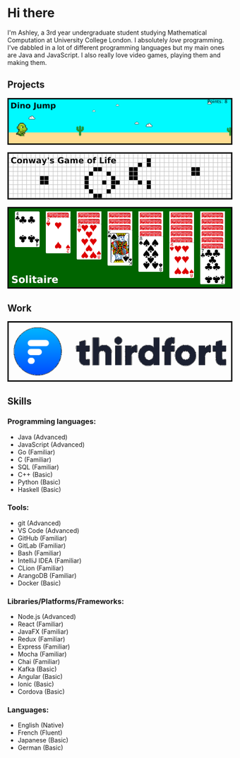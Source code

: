 # Hi there

I'm Ashley, a 3rd year undergraduate student studying Mathematical Computation at University College London. I absolutely *love* programming. I've dabbled in a lot of different programming languages but my main ones are Java and JavaScript. I also really love video games, playing them and making them.

## Projects

[
    <img
        src="/assets/images/dinojump/banner.png"
        alt="Dino Jump"
        style="border-style: solid; border-color: black;"
    >
](/content/projects/dinojump.html)

[
    <img
        src="/assets/images/gameoflife/banner.png"
        alt="Conway's Game of Life"
        style="border-style: solid; border-color: black;"
    >
](/content/projects/gameoflife.html)

[
    <img
        src="/assets/images/solitaire/banner.png"
        alt="Solitaire"
        style="border-style: solid; border-color: black;"
    >
](/content/projects/solitaire.html)

## Work

[
    <img
        src="/assets/images/thirdfort/logo.png"
        alt="Thirdfort"
        style="border-style: solid; border-color: black;"
    >
](/content/work/thirdfort.html)

## Skills

### Programming languages:

- Java (Advanced)
- JavaScript (Advanced)
- Go (Familiar)
- C (Familiar)
- SQL (Familiar)
- C++ (Basic)
- Python (Basic)
- Haskell (Basic)

### Tools:

- git (Advanced)
- VS Code (Advanced)
- GitHub (Familiar)
- GitLab (Familiar)
- Bash (Familiar)
- IntelliJ IDEA (Familiar)
- CLion (Familiar)
- ArangoDB (Familiar)
- Docker (Basic)

### Libraries/Platforms/Frameworks:

- Node.js (Advanced)
- React (Familiar)
- JavaFX (Familiar)
- Redux (Familiar)
- Express (Familiar)
- Mocha (Familiar)
- Chai (Familiar)
- Kafka (Basic)
- Angular (Basic)
- Ionic (Basic)
- Cordova (Basic)

### Languages:

- English (Native)
- French (Fluent)
- Japanese (Basic)
- German (Basic)
